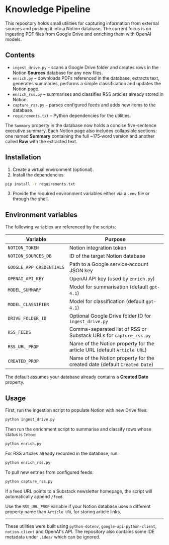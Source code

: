 # Knowledge Pipeline

This repository holds small utilities for capturing information from external sources and pushing it into a Notion database.  The current focus is on ingesting PDF files from Google Drive and enriching them with OpenAI models.

## Contents

- `ingest_drive.py` – scans a Google Drive folder and creates rows in the Notion **Sources** database for any new files.
- `enrich.py` – downloads PDFs referenced in the database, extracts text, generates summaries, performs a simple classification and updates the Notion page.
- `enrich_rss.py` – summarises and classifies RSS articles already stored in Notion.
- `capture_rss.py` – parses configured feeds and adds new items to the database.
- `requirements.txt` – Python dependencies for the utilities.

The `Summary` property in the database now holds a concise five-sentence
executive summary. Each Notion page also includes collapsible sections: one
named **Summary** containing the full ~175‑word version and another called
**Raw** with the extracted text.

## Installation

1. Create a virtual environment (optional).
2. Install the dependencies:

```bash
pip install -r requirements.txt
```

3. Provide the required environment variables either via a `.env` file or through the shell.

## Environment variables

The following variables are referenced by the scripts:

| Variable | Purpose |
|----------|---------|
| `NOTION_TOKEN` | Notion integration token |
| `NOTION_SOURCES_DB` | ID of the target Notion database |
| `GOOGLE_APP_CREDENTIALS` | Path to a Google service‑account JSON key |
| `OPENAI_API_KEY` | OpenAI API key (used by `enrich.py`) |
| `MODEL_SUMMARY` | Model for summarisation (default `gpt-4.1`) |
| `MODEL_CLASSIFIER` | Model for classification (default `gpt-4.1`) |
| `DRIVE_FOLDER_ID` | Optional Google Drive folder ID for `ingest_drive.py` |
| `RSS_FEEDS` | Comma-separated list of RSS or Substack URLs for `capture_rss.py` |
| `RSS_URL_PROP` | Name of the Notion property for the article URL (default `Article URL`) |
| `CREATED_PROP` | Name of the Notion property for the created date (default `Created Date`) |

The default assumes your database already contains a **Created Date** property.

## Usage

First, run the ingestion script to populate Notion with new Drive files:

```bash
python ingest_drive.py
```

Then run the enrichment script to summarise and classify rows whose status is `Inbox`:

```bash
python enrich.py
```

For RSS articles already recorded in the database, run:

```bash
python enrich_rss.py
```

To pull new entries from configured feeds:

```bash
python capture_rss.py
```

If a feed URL points to a Substack newsletter homepage, the script will
automatically append `/feed`.

Use the `RSS_URL_PROP` variable if your Notion database uses a different
property name than `Article URL` for storing article links.

---

These utilities were built using `python-dotenv`, `google-api-python-client`, `notion-client` and OpenAI's API.  The repository also contains some IDE metadata under `.idea/` which can be ignored.

